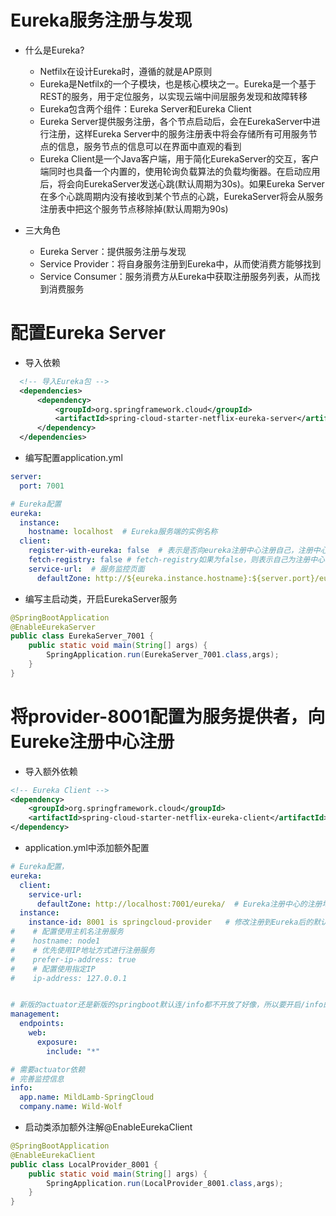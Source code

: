 # Eureka服务注册与发现
- 什么是Eureka?
  - Netfilx在设计Eureka时，遵循的就是AP原则
  - Eureka是Netfilx的一个子模块，也是核心模块之一。Eureka是一个基于REST的服务，用于定位服务，以实现云端中间层服务发现和故障转移
  - Eureka包含两个组件：Eureka Server和Eureka Client
  - Eureka Server提供服务注册，各个节点启动后，会在EurekaServer中进行注册，这样Eureka Server中的服务注册表中将会存储所有可用服务节点的信息，服务节点的信息可以在界面中直观的看到
  - Eureka Client是一个Java客户端，用于简化EurekaServer的交互，客户端同时也具备一个内置的，使用轮询负载算法的负载均衡器。在启动应用后，将会向EurekaServer发送心跳(默认周期为30s)。如果Eureka Server在多个心跳周期内没有接收到某个节点的心跳，EurekaServer将会从服务注册表中把这个服务节点移除掉(默认周期为90s)

- 三大角色
  - Eureka Server：提供服务注册与发现
  - Service Provider：将自身服务注册到Eureka中，从而使消费方能够找到
  - Service Consumer：服务消费方从Eureka中获取注册服务列表，从而找到消费服务


# 配置Eureka Server
- 导入依赖
```xml
  <!-- 导入Eureka包 -->
  <dependencies>
      <dependency>
          <groupId>org.springframework.cloud</groupId>
          <artifactId>spring-cloud-starter-netflix-eureka-server</artifactId>
      </dependency>
  </dependencies>
```
- 编写配置application.yml
```yml
server:
  port: 7001

# Eureka配置
eureka:
  instance:
    hostname: localhost  # Eureka服务端的实例名称
  client:
    register-with-eureka: false  # 表示是否向eureka注册中心注册自己，注册中心不需要注册自己
    fetch-registry: false # fetch-registry如果为false，则表示自己为注册中心
    service-url:  # 服务监控页面
      defaultZone: http://${eureka.instance.hostname}:${server.port}/eureka/
```
- 编写主启动类，开启EurekaServer服务
```java
@SpringBootApplication
@EnableEurekaServer
public class EurekaServer_7001 {
    public static void main(String[] args) {
        SpringApplication.run(EurekaServer_7001.class,args);
    }
}
```
# 将provider-8001配置为服务提供者，向Eureke注册中心注册
- 导入额外依赖
```xml
<!-- Eureka Client -->
<dependency>
    <groupId>org.springframework.cloud</groupId>
    <artifactId>spring-cloud-starter-netflix-eureka-client</artifactId>
</dependency>
```
- application.yml中添加额外配置
```yml
# Eureka配置，
eureka:
  client:
    service-url:
      defaultZone: http://localhost:7001/eureka/  # Eureka注册中心的注册地址
  instance:
    instance-id: 8001 is springcloud-provider   # 修改注册到Eureka后的默认描述
#    # 配置使用主机名注册服务
#    hostname: node1
#    # 优先使用IP地址方式进行注册服务
#    prefer-ip-address: true
#    # 配置使用指定IP
#    ip-address: 127.0.0.1


# 新版的actuator还是新版的springboot默认连/info都不开放了好像，所以要开启/info的访问
management:
  endpoints:
    web:
      exposure:
        include: "*"

# 需要actuator依赖
# 完善监控信息
info:
  app.name: MildLamb-SpringCloud
  company.name: Wild-Wolf
```
- 启动类添加额外注解@EnableEurekaClient
```java
@SpringBootApplication
@EnableEurekaClient
public class LocalProvider_8001 {
    public static void main(String[] args) {
        SpringApplication.run(LocalProvider_8001.class,args);
    }
}
```
